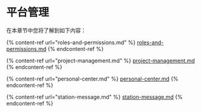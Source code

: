 # 平台管理

在本章节中您将了解到如下内容：

{% content-ref url="roles-and-permissions.md" %}
[roles-and-permissions.md](roles-and-permissions.md)
{% endcontent-ref %}

{% content-ref url="project-management.md" %}
[project-management.md](project-management.md)
{% endcontent-ref %}

{% content-ref url="personal-center.md" %}
[personal-center.md](personal-center.md)
{% endcontent-ref %}

{% content-ref url="station-message.md" %}
[station-message.md](station-message.md)
{% endcontent-ref %}
